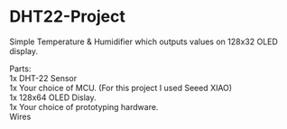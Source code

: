 # DHT22-Project
Simple Temperature &amp; Humidifier which outputs values on 128x32 OLED display. 

Parts: </br>
1x DHT-22 Sensor </br>
1x Your choice of MCU. (For this project I used Seeed XIAO) </br>
1x 128x64 OLED Dislay. </br>
1x Your choice of prototyping hardware. </br>
Wires
